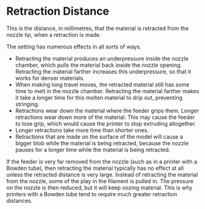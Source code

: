 Retraction Distance
====
This is the distance, in millimetres, that the material is retracted from the nozzle tip, when a retraction is made.

The setting has numerous effects in all sorts of ways.
* Retracting the material produces an underpressure inside the nozzle chamber, which pulls the material back inside the nozzle opening. Retracting the material farther increases this underpressure, so that it works for denser materials.
* When making long travel moves, the retracted material still has some time to melt in the nozzle chamber. Retracting the material farther makes it take a longer time for this molten material to drip out, preventing stringing.
* Retractions wear down the material where the feeder grips them. Longer retractions wear down more of the material. This may cause the feeder to lose grip, which would cause the printer to stop extruding altogether.
* Longer retractions take more time than shorter ones.
* Retractions that are made on the surface of the model will cause a bigger blob while the material is being retracted, because the nozzle pauses for a longer time while the material is being retracted.

If the feeder is very far removed from the nozzle (such as in a printer with a Bowden tube), then retracting the material typically has no effect at all unless the retracted distance is very large. Instead of retracting the material from the nozzle, some of the play in the filament is pulled in. The pressure on the nozzle is then reduced, but it will keep oozing material. This is why printers with a Bowden tube tend to require much greater retraction distances.